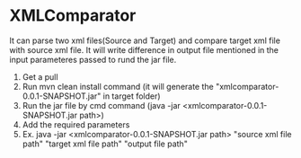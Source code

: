 # XMLComparator
It can parse two xml files(Source and Target) and compare target xml file with source xml file. It will write difference in output file mentioned in the input parameteres passed to rund the jar file.

1. Get a pull
2. Run mvn clean install command (it will generate the "xmlcomparator-0.0.1-SNAPSHOT.jar" in target folder)
3. Run the jar file by cmd command (java -jar <xmlcomparator-0.0.1-SNAPSHOT.jar path>)
4. Add the required parameters
5. Ex. java -jar <xmlcomparator-0.0.1-SNAPSHOT.jar path> "source xml file path" "target xml file path" "output file path"
